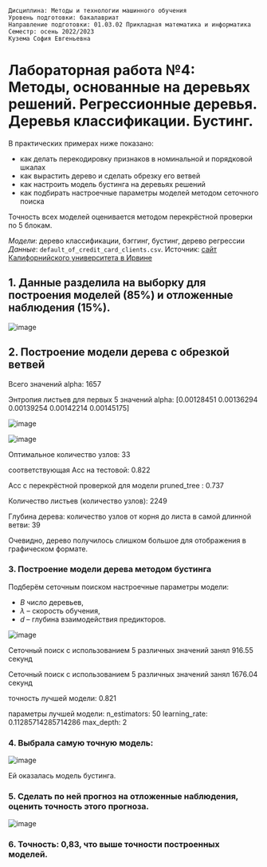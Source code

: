 `Дисциплина: Методы и технологии машинного обучения`   
`Уровень подготовки: бакалавриат`   
`Направление подготовки: 01.03.02 Прикладная математика и информатика`   
`Семестр: осень 2022/2023`   
`Кузема София Евгеньевна`
# Лабораторная работа №4: Методы, основанные на деревьях решений. Регрессионные деревья. Деревья классификации. Бустинг.  

В практических примерах ниже показано:   

* как делать перекодировку признаков в номинальной и порядковой шкалах
* как вырастить дерево и сделать обрезку его ветвей   
* как настроить модель бустинга на деревьях решений  
* как подбирать настроечные параметры моделей методом сеточного поиска  

Точность всех моделей оценивается методом перекрёстной проверки по 5 блокам.  

*Модели*: дерево классификации, бэггинг, бустинг, дерево регрессии  
*Данные*: `default_of_credit_card_clients.csv`. Источник: [сайт Калифорнийского университета в Ирвине](https://archive.ics.uci.edu/ml/datasets/in-vehicle+coupon+recommendation)
## 1. Данные разделила на  выборку для построения моделей (85%) и отложенные наблюдения (15%).

![image](https://user-images.githubusercontent.com/93768556/202890573-f91d0e25-804d-4c2d-a798-6a1674f7dc11.png)

## 2. Построение модели дерева с обрезкой ветвей
Всего значений alpha: 1657

Энтропия листьев для первых 5 значений alpha: [0.00128451 0.00136294 0.00139254 0.00142214 0.00145175]

![image](https://user-images.githubusercontent.com/93768556/202890795-cf5169b4-c941-48d7-b875-507010af5dda.png)

![image](https://user-images.githubusercontent.com/93768556/202890822-2e2da91c-ab15-4be9-affb-c64713b1a4e3.png)

Оптимальное количество узлов: 33 

соответствующая Acc на тестовой: 0.822 

Acc с перекрёстной проверкой для модели pruned_tree : 0.737

Количество листьев (количество узлов): 2249

Глубина дерева: количество узлов от корня до листа в самой длинной ветви: 39

Очевидно, дерево получилось слишком большое для отображения в графическом формате.
### 3. Построение модели дерева методом бустинга

Подберём сеточным поиском настроечные параметры модели:  
* $B$ число деревьев, 
* $\lambda$ – скорость обучения,
* $d$ – глубина взаимодействия предикторов.

![image](https://user-images.githubusercontent.com/93768556/202891491-64754150-ac07-4fce-8cc8-bad6191ea135.png)

Сеточный поиск c использованием 5 различных значений занял 916.55 секунд

Сеточный поиск c использованием 5 различных значений занял 1676.04 секунд

точность лучшей модели: 0.821

параметры лучшей модели:
  n_estimators: 50 
  learning_rate: 0.11285714285714286 
  max_depth: 2
  
  ### 4. Выбрала самую точную модель:
  
  ![image](https://user-images.githubusercontent.com/93768556/202907756-ea3673cd-3381-4b7c-9298-acd480a8725b.png)
  
  Ей оказалась модель бустинга.
  
  ### 5. Сделать по ней прогноз на отложенные наблюдения, оценить точность этого прогноза.
  
  ![image](https://user-images.githubusercontent.com/93768556/202907846-2e154602-53ed-4d70-97c1-912900ec12b9.png)
  
  ### 6. Точность: 0,83, что выше точности построенных моделей.


  
  
